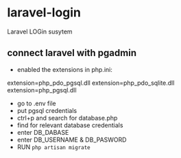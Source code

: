 # laravel-login
 Laravel LOGin susytem

## connect laravel with pgadmin
- enabled the extensions in php.ini:

extension=php_pdo_pgsql.dll
extension=php_pdo_sqlite.dll
extension=php_pgsql.dll

- go to .env file
- put pgsql credentials
- ctrl+p and search for database.php
- find for relevant database credentials
- enter DB_DABASE
- enter DB_USERNAME & DB_PASWORD
- RUN `php artisan migrate`
